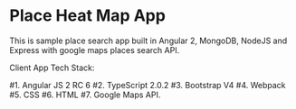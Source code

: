 # Place Heat Map App

This is sample place search app built in Angular 2, MongoDB, NodeJS and Express with google maps places search API.

Client App Tech Stack:

#1. Angular JS 2 RC 6
#2. TypeScript 2.0.2
#3. Bootstrap V4
#4. Webpack
#5. CSS
#6. HTML
#7. Google Maps API.
